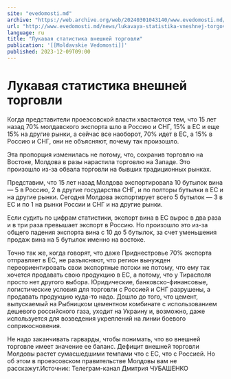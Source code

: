 ```yaml
---
site: "evedomosti.md"
archive: "https://web.archive.org/web/20240301043140/www.evedomosti.md/news/lukavaya-statistika-vneshnej-torgovli"
url: "http://www.evedomosti.md/news/lukavaya-statistika-vneshnej-torgovli"
language: ru
title: "Лукавая статистика внешней торговли"
publication: '[[Moldavskie Vedomosti]]'
published: 2023-12-09T09:00
---
```


# Лукавая статистика внешней торговли

Когда представители проеэсовской власти хвастаются тем, что 15 лет назад 70% молдавского экспорта шло в Россию и СНГ, 15% в ЕС и еще 15% на другие рынки, а сейчас все наоборот, 70% идет в ЕС, а 15% в Россию и СНГ, они не объясняют, почему так произошло.

Эта пропорция изменилась не потому, что, сохранив торговлю на Востоке, Молдова в разы нарастила торговлю на Западе. Это произошло из-за обвала торговли на бывших традиционных рынках.

Представим, что 15 лет назад Молдова экспортировала 10 бутылок вина — 5 в Россию, 2 в другие государства СНГ, и по полторы бутылки в ЕС и на другие рынки. Сегодня Молдова экспортирует всего 5 бутылок — 3 в ЕС и по 1 на рынки России и СНГ и на другие рынки.

Если судить по цифрам статистики, экспорт вина в ЕС вырос в два раза и в три раза превышает экспорт в Россию. Но произошло это из-за общего падения экспорта вина с 10 до 5 бутылок, за счет уменьшения продаж вина на 5 бутылок именно на востоке.

Точно так же, когда говорят, что даже Приднестровье 70% экспорта отправляет в ЕС, не разъясняют, что регион вынужден переориентировать свои экспортные потоки не потому, что ему так хочется продавать свою продукцию в ЕС, а потому, что у Тирасполя просто нет другого выбора. Юридические, банковско-финансовые, логистические условия для торговли с Россией и СНГ разрушены, а продавать продукцию куда-то надо. Дошло до того, что цемент, выпускаемый на Рыбницком цементном комбинате с использованием дешевого российского газа, уходит на Украину и, возможно, даже используется для возведения укреплений на линии боевого соприкосновения.

Не надо заканчивать гарварды, чтобы понимать, что во внешней торговле имеет значение ее баланс. Дефицит внешней торговли Молдовы растет сумасшедшими темпами что с ЕС, что с Россией. Но об этом в проеэсовском правительстве Молдовы вам не расскажут.Источник: Телеграм-канал Дмитрия ЧУБАШЕНКО